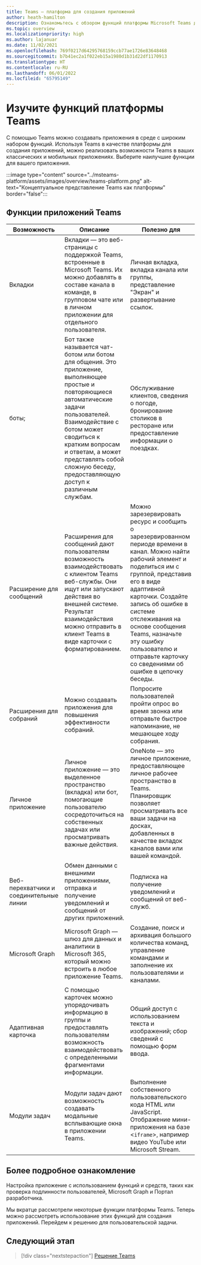 ```yaml
---
title: Teams — платформа для создания приложений
author: heath-hamilton
description: Ознакомьтесь с обзором функций платформы Microsoft Teams для вашего приложения на компьютере и мобильных устройствах.
ms.topic: overview
ms.localizationpriority: high
ms.author: lajanuar
ms.date: 11/02/2021
ms.openlocfilehash: 769f0217d64295768159ccb77ae1726e83648468
ms.sourcegitcommit: b7b41ec2a1f022eb15a1980d1b31d22df1170913
ms.translationtype: HT
ms.contentlocale: ru-RU
ms.lasthandoff: 06/01/2022
ms.locfileid: "65795149"
---
```

# <a name="explore-teams-platform-features"></a>Изучите функций платформы Teams

С помощью Teams можно создавать приложения в среде с широким набором функций. Используя Teams в качестве платформы для создания приложений, можно реализовать возможности Teams в ваших классических и мобильных приложениях. Выберите наилучшие функции для вашего приложения.

:::image type="content" source="../msteams-platform/assets/images/overview/teams-platform.png" alt-text="Концептуальное представление Teams как платформы" border="false":::

## <a name="teams-app-features"></a>Функции приложений Teams

| Возможность | Описание | Полезно для |
| --- | --- | --- |
|Вкладки | Вкладки — это веб-страницы с поддержкой Teams, встроенные в Microsoft Teams. Их можно добавлять в составе канала в команде, в групповом чате или в личном приложении для отдельного пользователя. | Личная вкладка, вкладка канала или группы, представление "Экран" и развертывание ссылок. |
| боты; | Бот также называется чат-ботом или ботом для общения. Это приложение, выполняющее простые и повторяющиеся автоматические задачи пользователей. Взаимодействие с ботом может сводиться к кратким вопросам и ответам, а может представлять собой сложную беседу, предоставляющую доступ к различным службам. | Обслуживание клиентов, сведения о погоде, бронирование столиков в ресторане или предоставление информации о поездках. |
| Расширение для сообщений | Расширения для сообщений дают пользователям возможность взаимодействовать с клиентом Teams веб-службы. Они ищут или запускают действия во внешней системе. Результат взаимодействия можно отправить в клиент Teams в виде карточки с форматированием. | Можно зарезервировать ресурс и сообщить о зарезервированном периоде времени в канал. Можно найти рабочий элемент и поделиться им с группой, представив его в виде адаптивной карточки. Создайте запись об ошибке в системе отслеживания на основе сообщения Teams, назначьте эту ошибку пользователю и отправьте карточку со сведениями об ошибке в цепочку беседы. |
|Расширения для собраний | Можно создавать приложения для повышения эффективности собраний. | Попросите пользователей пройти опрос во время звонка или отправьте быстрое напоминание, не мешающее ходу собрания. |
| Личное приложение | Личное приложение — это выделенное пространство (вкладка) или бот, помогающие пользователю сосредоточиться на собственных задачах или просматривать важные действия. | OneNote — это личное приложение, предоставляющее личное рабочее пространство в Teams. Планировщик позволяет просматривать все ваши задачи на досках, добавленных в качестве вкладок каналов вами или вашей командой. |
| Веб-перехватчики и соединительные линии | Обмен данными с внешними приложениями, отправка и получение уведомлений и сообщений от других приложений. | Подписка на получение уведомлений и сообщений от веб-служб. |
| Microsoft Graph | Microsoft Graph — шлюз для данных и аналитики в Microsoft 365, который можно встроить в любое приложение Teams. | Создание, поиск и архивация большого количества команд, управление командами и заполнение их пользователями и каналами. |
| Адаптивная карточка | С помощью карточек можно упорядочивать информацию в группы и предоставлять пользователям возможность взаимодействовать с определенными фрагментами информации. | Общий доступ с использованием текста и изображений; сбор сведений с помощью форм ввода. |
| Модули задач | Модули задач дают возможность создавать модальные всплывающие окна в приложении Teams. | Выполнение собственного пользовательского кода HTML или JavaScript. Отображение мини-приложения на базе <`iframe`>, например видео YouTube или Microsoft Stream. |

## <a name="dive-deeper"></a>Более подробное ознакомление

Настройка приложение с использованием функций и средств, таких как проверка подлинности пользователей, Microsoft Graph и Портал разработчика.

Мы вкратце рассмотрели некоторые функции платформы Teams. Теперь можно рассмотреть использование этих функций для создания приложений. Перейдем к решению для пользовательской задачи.

## <a name="next-step"></a>Следующий этап

> [!div class="nextstepaction"]
> [Решение Teams](overview-solution.md)
